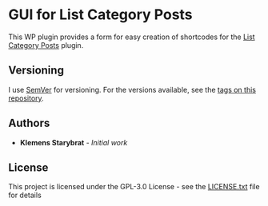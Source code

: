 # GUI for List Category Posts

This WP plugin provides a form for easy creation of shortcodes for the [List Category Posts](https://github.com/picandocodigo/List-Category-Posts) plugin.

## Versioning

I use [SemVer](http://semver.org/) for versioning. For the versions available, see the [tags on this repository](https://github.com/zymeth25/gui-for-lcp/tags). 

## Authors

* **Klemens Starybrat** - *Initial work*

## License

This project is licensed under the GPL-3.0 License - see the [LICENSE.txt](LICENSE.txt) file for details
